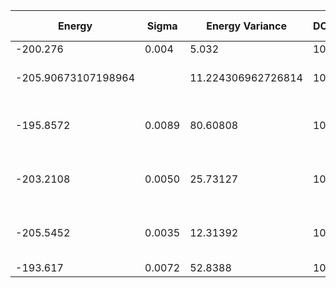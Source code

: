| Energy              | Sigma  | Energy Variance    | DOF | Method                                             | Data Repository |
|---------------------|--------|--------------------|-----|----------------------------------------------------|-----------------|
| -200.276            | 0.004  | 5.032              | 100 | RNN                                                |                 |
| -205.90673107198964 |        | 11.224306962726814 | 100 | DMRG (bond dimension = 4096)                       |                 |
| -195.8572           | 0.0089 | 80.60808           | 100 | 1D MPS-RNN (bond dimension = 40), arXiv:2206.12363 |                 |
| -203.2108           | 0.0050 | 25.73127           | 100 | 2D MPS-RNN (bond dimension = 40), arXiv:2206.12363 |                 |
| -205.5452           | 0.0035 | 12.31392           | 100 | Tensor-RNN (bond dimension = 40), arXiv:2206.12363 |                 |
| -193.617            | 0.0072 | 52.8388            | 100 | RBM (alpha = 1)                                    |                 |

